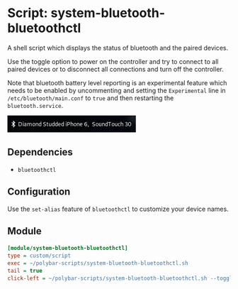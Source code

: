 # Script: system-bluetooth-bluetoothctl

A shell script which displays the status of bluetooth and the paired devices.

Use the toggle option to power on the controller and try to connect to all paired devices or to disconnect all connections and turn off the controller.

Note that bluetooth battery level reporting is an experimental feature which needs to be enabled by uncommenting and setting the `Experimental` line in `/etc/bluetooth/main.conf` to `true` and then restarting the `bluetooth.service`.

![system-bluetooth-bluetoothctl](screenshots/1.png)


## Dependencies

* `bluetoothctl`


## Configuration

Use the `set-alias` feature of `bluetoothctl` to customize your device names.


## Module

```ini
[module/system-bluetooth-bluetoothctl]
type = custom/script
exec = ~/polybar-scripts/system-bluetooth-bluetoothctl.sh
tail = true
click-left = ~/polybar-scripts/system-bluetooth-bluetoothctl.sh --toggle &
```

